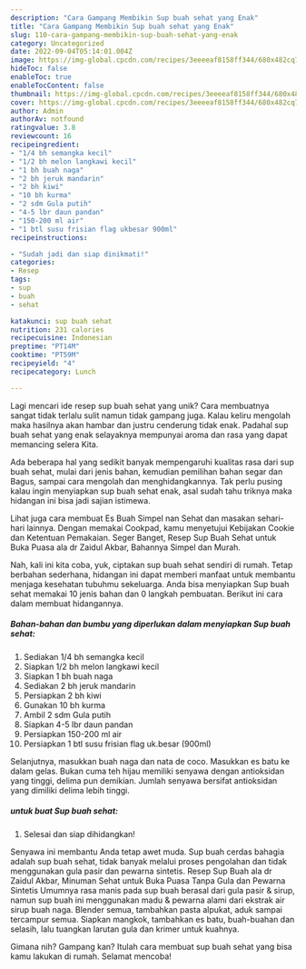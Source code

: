 ```yaml
---
description: "Cara Gampang Membikin Sup buah sehat yang Enak"
title: "Cara Gampang Membikin Sup buah sehat yang Enak"
slug: 110-cara-gampang-membikin-sup-buah-sehat-yang-enak
category: Uncategorized
date: 2022-09-04T05:14:01.004Z
image: https://img-global.cpcdn.com/recipes/3eeeeaf8158ff344/680x482cq70/sup-buah-sehat-foto-resep-utama.jpg
hideToc: false
enableToc: true
enableTocContent: false
thumbnail: https://img-global.cpcdn.com/recipes/3eeeeaf8158ff344/680x482cq70/sup-buah-sehat-foto-resep-utama.jpg
cover: https://img-global.cpcdn.com/recipes/3eeeeaf8158ff344/680x482cq70/sup-buah-sehat-foto-resep-utama.jpg
author: Admin
authorAv: notfound
ratingvalue: 3.8
reviewcount: 16
recipeingredient:
- "1/4 bh semangka kecil"
- "1/2 bh melon langkawi kecil"
- "1 bh buah naga"
- "2 bh jeruk mandarin"
- "2 bh kiwi"
- "10 bh kurma"
- "2 sdm Gula putih"
- "4-5 lbr daun pandan"
- "150-200 ml air"
- "1 btl susu frisian flag ukbesar 900ml"
recipeinstructions:

- "Sudah jadi dan siap dinikmati!"
categories:
- Resep
tags:
- sup
- buah
- sehat

katakunci: sup buah sehat 
nutrition: 231 calories
recipecuisine: Indonesian
preptime: "PT14M"
cooktime: "PT59M"
recipeyield: "4"
recipecategory: Lunch

---
```





Lagi mencari ide resep sup buah sehat yang unik? Cara membuatnya sangat tidak terlalu sulit namun tidak gampang juga. Kalau keliru mengolah maka hasilnya akan hambar dan justru cenderung tidak enak. Padahal sup buah sehat yang enak selayaknya mempunyai aroma dan rasa yang dapat memancing selera Kita.





Ada beberapa hal yang sedikit banyak mempengaruhi kualitas rasa dari sup buah sehat, mulai dari jenis bahan, kemudian pemilihan bahan segar dan Bagus, sampai cara mengolah dan menghidangkannya. Tak perlu pusing kalau ingin menyiapkan sup buah sehat enak,      asal sudah tahu triknya maka hidangan ini bisa jadi sajian istimewa.














Lihat juga cara membuat Es Buah Simpel nan Sehat dan masakan sehari-hari lainnya. Dengan memakai Cookpad, kamu menyetujui Kebijakan Cookie dan Ketentuan Pemakaian. Seger Banget, Resep Sup Buah Sehat untuk Buka Puasa ala dr Zaidul Akbar, Bahannya Simpel dan Murah.






Nah, kali ini kita coba, yuk, ciptakan sup buah sehat sendiri di rumah. Tetap berbahan sederhana, hidangan ini dapat memberi manfaat untuk membantu menjaga kesehatan tubuhmu sekeluarga. Anda bisa menyiapkan Sup buah sehat memakai 10 jenis bahan dan 0 langkah pembuatan. Berikut ini cara dalam membuat hidangannya.

<!--inarticleads1-->

##### Bahan-bahan dan bumbu yang diperlukan dalam menyiapkan Sup buah sehat:

1. Sediakan 1/4 bh semangka kecil
1. Siapkan 1/2 bh melon langkawi kecil
1. Siapkan 1 bh buah naga
1. Sediakan 2 bh jeruk mandarin
1. Persiapkan 2 bh kiwi
1. Gunakan 10 bh kurma
1. Ambil 2 sdm Gula putih
1. Siapkan 4-5 lbr daun pandan
1. Persiapkan 150-200 ml air
1. Persiapkan 1 btl susu frisian flag uk.besar (900ml)


Selanjutnya, masukkan buah naga dan nata de coco. Masukkan es batu ke dalam gelas. Bukan cuma teh hijau memiliki senyawa dengan antioksidan yang tinggi, delima pun demikian. Jumlah senyawa bersifat antioksidan yang dimiliki delima lebih tinggi. 

<!--inarticleads2-->

#####  untuk buat Sup buah sehat:


1. Selesai dan siap dihidangkan!

Senyawa ini membantu Anda tetap awet muda. Sup buah cerdas bahagia adalah sup buah sehat, tidak banyak melalui proses pengolahan dan tidak menggunakan gula pasir dan pewarna sintetis. Resep Sup Buah ala dr Zaidul Akbar, Minuman Sehat untuk Buka Puasa Tanpa Gula dan Pewarna Sintetis Umumnya rasa manis pada sup buah berasal dari gula pasir &amp; sirup, namun sup buah ini menggunakan madu &amp; pewarna alami dari ekstrak air sirup buah naga. Blender semua, tambahkan pasta alpukat, aduk sampai tercampur semua. Siapkan mangkok, tambahkan es batu, buah-buahan dan selasih, lalu tuangkan larutan gula dan krimer untuk kuahnya. 

Gimana nih? Gampang kan? Itulah cara membuat sup buah sehat yang bisa kamu lakukan di rumah. Selamat mencoba!
